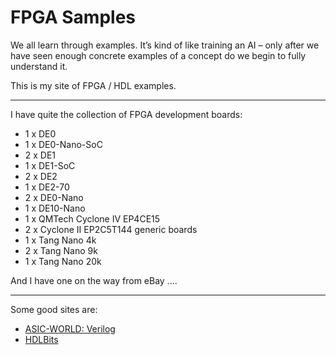 # FPGA Samples

We all learn through examples. It’s kind of like training an AI – only after we have seen enough concrete examples of a concept do we begin to fully understand it. 

This is my site of FPGA / HDL examples.

-----

I have quite the collection of FPGA development boards:

* 1 x DE0
* 1 x DE0-Nano-SoC
* 2 x DE1
* 1 x DE1-SoC
* 2 x DE2
* 1 x DE2-70
* 2 x DE0-Nano 
* 1 x DE10-Nano
* 1 x QMTech Cyclone IV EP4CE15 
* 2 x Cyclone II EP2C5T144 generic boards
* 1 x Tang Nano 4k
* 2 x Tang Nano 9k
* 1 x Tang Nano 20k

And I have one on the way from eBay .... 

-----

Some good sites are:

* [ASIC-WORLD: Verilog](https://www.asic-world.com/verilog/index.html)
* [HDLBits](https://hdlbits.01xz.net/wiki/Main_Page)